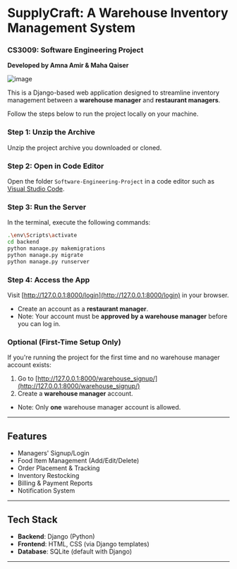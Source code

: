 # SupplyCraft: A Warehouse Inventory Management System  
### CS3009: Software Engineering Project  
**Developed by Amna Amir & Maha Qaiser**

![image](https://github.com/user-attachments/assets/799f94c0-4646-41d0-8552-7c2f4d353cb4)

This is a Django-based web application designed to streamline inventory management between  a **warehouse manager** and **restaurant managers**.

Follow the steps below to run the project locally on your machine.

### Step 1: Unzip the Archive

Unzip the project archive you downloaded or cloned.

### Step 2: Open in Code Editor

Open the folder `Software-Engineering-Project` in a code editor such as [Visual Studio Code](https://code.visualstudio.com/).

### Step 3: Run the Server

In the terminal, execute the following commands:

```bash
.\env\Scripts\activate
cd backend
python manage.py makemigrations
python manage.py migrate
python manage.py runserver
```

### Step 4: Access the App

Visit [http://127.0.0.1:8000/login](http://127.0.0.1:8000/login) in your browser.

- Create an account as a **restaurant manager**.
- Note: Your account must be **approved by a warehouse manager** before you can log in.

### Optional (First-Time Setup Only)

If you're running the project for the first time and no warehouse manager account exists:

1. Go to [http://127.0.0.1:8000/warehouse_signup/](http://127.0.0.1:8000/warehouse_signup/)
2. Create a **warehouse manager** account.
 - Note: Only **one** warehouse manager account is allowed.

---

## Features

- Managers' Signup/Login
- Food Item Management (Add/Edit/Delete)
- Order Placement & Tracking
- Inventory Restocking
- Billing & Payment Reports
- Notification System

---

## Tech Stack

- **Backend**: Django (Python)
- **Frontend**: HTML, CSS (via Django templates)
- **Database**: SQLite (default with Django)

---

